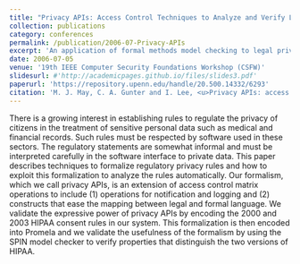 ```yaml
---
title: "Privacy APIs: Access Control Techniques to Analyze and Verify Legal Privacy Policies"
collection: publications
category: conferences
permalink: /publication/2006-07-Privacy-APIs
excerpt: 'An application of formal methods model checking to legal privacy policies.'
date: 2006-07-05
venue: '19th IEEE Computer Security Foundations Workshop (CSFW)'
slidesurl: #'http://academicpages.github.io/files/slides3.pdf'
paperurl: 'https://repository.upenn.edu/handle/20.500.14332/6293'
citation: 'M. J. May, C. A. Gunter and I. Lee, <u>Privacy APIs: access control techniques to analyze and verify legal privacy policies</u>, in <i>19th IEEE Computer Security Foundations Workshop (CSFW 2006)</i>, Venice, Italy, 2006, pp. 13 pp.-97, doi: 10.1109/CSFW.2006.24.'
---
```


There is a growing interest in establishing rules to regulate the privacy of citizens in the treatment of sensitive personal data such as medical and financial records. Such rules must be respected by software used in these sectors. The regulatory statements are somewhat informal and must be interpreted carefully in the software interface to private data. This paper describes techniques to formalize regulatory privacy rules and how to exploit this formalization to analyze the rules automatically. Our formalism, which we call privacy APIs, is an extension of access control matrix operations to include (1) operations for notification and logging and (2) constructs that ease the mapping between legal and formal language. We validate the expressive power of privacy APIs by encoding the 2000 and 2003 HIPAA consent rules in our system. This formalization is then encoded into Promela and we validate the usefulness of the formalism by using the SPIN model checker to verify properties that distinguish the two versions of HIPAA.
